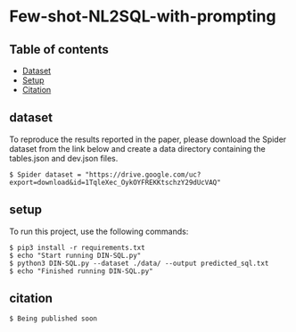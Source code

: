 # Few-shot-NL2SQL-with-prompting

## Table of contents
* [Dataset](#dataset)
* [Setup](#setup)
* [Citation](#citation)


## dataset
To reproduce the results reported in the paper, please download the Spider dataset from the link below and create a data directory containing the tables.json and dev.json files.

```
$ Spider dataset = "https://drive.google.com/uc?export=download&id=1TqleXec_OykOYFREKKtschzY29dUcVAQ"
```


## setup
To run this project, use the following commands:

```
$ pip3 install -r requirements.txt
$ echo "Start running DIN-SQL.py"
$ python3 DIN-SQL.py --dataset ./data/ --output predicted_sql.txt
$ echo "Finished running DIN-SQL.py"
```

## citation

```
$ Being published soon
```
